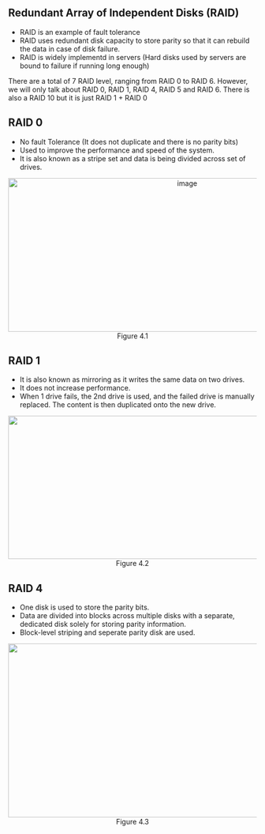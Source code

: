 ## Redundant Array of Independent Disks (RAID)
- RAID is an example of fault tolerance
- RAID uses redundant disk capacity to store parity so that it can rebuild the data in case of disk failure.
- RAID is widely implementd in servers (Hard disks used by servers are bound to failure if running long enough)

There are a total of 7 RAID level, ranging from RAID 0 to RAID 6. However, we will only talk about RAID 0, RAID 1, RAID 4, RAID 5 and RAID 6. There is also a RAID 10 but it is just RAID 1 + RAID 0

## RAID 0
- No fault Tolerance (It does not duplicate and there is no parity bits)
- Used to improve the performance and speed of the system.
- It is also known as a stripe set and data is being divided across set of drives.
<p align="center">
<img width="710" height="311" alt="image" src="https://github.com/user-attachments/assets/d269bbe3-a50b-47c7-bdf8-f527ebdbb0ca" /><br>
  Figure 4.1
</p>

## RAID 1
- It is also known as mirroring as it writes the same data on two drives.
- It does not increase performance.
- When 1 drive fails, the 2nd drive is used, and the failed drive is manually replaced. The content is then duplicated onto the new drive.
<p align="center">
<img width="1201" height="290" alt="image" src="https://github.com/user-attachments/assets/3fb1bd50-5f6c-4d81-87ec-e5011eaee493" />
  Figure 4.2
</p>

## RAID 4 
- One disk is used to store the parity bits.
- Data are divided into blocks across multiple disks with a separate, dedicated disk solely for storing parity information.
- Block-level striping and seperate parity disk are used.
<p align="center">
<img width="1201" height="352" alt="image" src="https://github.com/user-attachments/assets/239dea2f-fa79-469d-8a2a-5180646e95c4" />
  Figure 4.3
</p>












